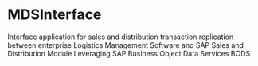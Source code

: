 # MDSInterface
Interface application for sales and distribution transaction replication between enterprise Logistics Management Software and SAP Sales and Distribution Module Leveraging SAP Business Object Data Services BODS
